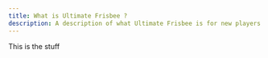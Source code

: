 ```yaml
---
title: What is Ultimate Frisbee ?
description: A description of what Ultimate Frisbee is for new players
---
```


This is the stuff